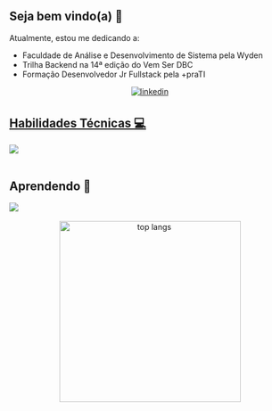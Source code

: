 ## Seja bem vindo(a) 👋

Atualmente, estou me dedicando a:
- Faculdade de Análise e Desenvolvimento de Sistema pela Wyden
- Trilha Backend na 14ª edição do Vem Ser DBC
- Formação Desenvolvedor Jr Fullstack pela +praTI
<div align="center">
  <a href="https://www.linkedin.com/in/thiago-gs/" target="_blank">
  <img src=https://img.shields.io/badge/LinkedIn-0077B5?style=for-the-badge&logo=linkedin&logoColor=white alt=linkedin style="margin-bottom: 5px;" />
</div>

## Habilidades Técnicas 💻
  <a href="https://skillicons.dev">
    <img src="https://skillicons.dev/icons?i=java,postgres,mysql,javascript,html,css&perline=14"/>
  </a>

<br/>
<br/>

 ## Aprendendo 🔨
  <a href="https://skillicons.dev">
    <img src="https://skillicons.dev/icons?i=aws,spring,react,bootstrap&perline=14"/>
  </a> 

<br/>
<br/>
<div align="center">
  <img width=325 align="center" src="https://github-readme-stats.vercel.app/api/top-langs/?username=thi-gs&hide=HTML&langs_count=8&layout=compact&theme=react&border_radius=10&size_weight=0.5&count_weight=0.5&exclude_repo=github-readme-stats" alt="top langs" />
</div>
